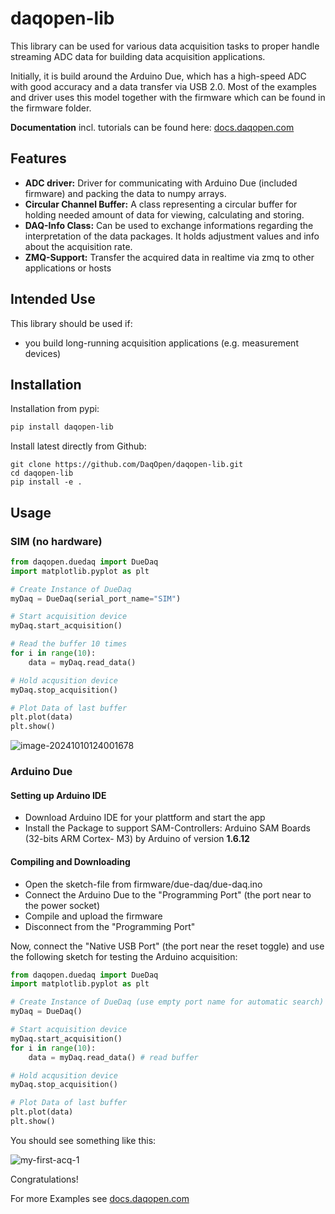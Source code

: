 # daqopen-lib

This library can be used for various data acquisition tasks to proper handle streaming ADC data for building data acquisition applications.

Initially, it is build around the Arduino Due, which has a high-speed ADC with good accuracy and a data transfer via USB 2.0. Most of the examples and driver uses this model together with the firmware which can be found in the firmware folder.

**Documentation** incl. tutorials can be found here: [docs.daqopen.com](https://docs.daqopen.com)

## Features

- **ADC driver:** Driver for communicating with Arduino Due (included firmware) and packing the data to numpy arrays.
- **Circular Channel Buffer:** A class representing a circular buffer for holding needed amount of data for viewing, calculating and storing.
- **DAQ-Info Class:** Can be used to exchange informations regarding the interpretation of the data packages. It holds adjustment values and info about the acquisition rate.
- **ZMQ-Support:** Transfer the acquired data in realtime via zmq to other applications or hosts



## Intended Use

This library should be used if:

- you build long-running acquisition applications (e.g. measurement devices)

## Installation

Installation from pypi:

```bash
pip install daqopen-lib
```

Install latest directly from Github:

```
git clone https://github.com/DaqOpen/daqopen-lib.git
cd daqopen-lib
pip install -e .
```

## Usage

### SIM (no hardware)

```python
from daqopen.duedaq import DueDaq
import matplotlib.pyplot as plt

# Create Instance of DueDaq
myDaq = DueDaq(serial_port_name="SIM")

# Start acquisition device
myDaq.start_acquisition()

# Read the buffer 10 times
for i in range(10):
    data = myDaq.read_data()

# Hold acqusition device
myDaq.stop_acquisition()

# Plot Data of last buffer
plt.plot(data)
plt.show()
```

![image-20241010124001678](resources/sim-first-acq.png)



### Arduino Due

#### Setting up Arduino IDE

- Download Arduino IDE for your plattform and start the app
- Install the Package to support SAM-Controllers:  Arduino SAM Boards (32-bits ARM Cortex-
  M3) by Arduino of version **1.6.12**

#### Compiling and Downloading

- Open the sketch-file from firmware/due-daq/due-daq.ino
- Connect the Arduino Due to the "Programming Port" (the port near to the power socket)
- Compile and upload the firmware
- Disconnect from the "Programming Port"



Now, connect the "Native USB Port" (the port near the reset toggle) and use the following sketch for testing the Arduino acquisition:

```python
from daqopen.duedaq import DueDaq
import matplotlib.pyplot as plt

# Create Instance of DueDaq (use empty port name for automatic search)
myDaq = DueDaq()

# Start acquisition device
myDaq.start_acquisition()
for i in range(10):
    data = myDaq.read_data() # read buffer

# Hold acqusition device
myDaq.stop_acquisition()

# Plot Data of last buffer
plt.plot(data)
plt.show()
```

You should see something like this:

![my-first-acq-1](resources/my-first-acq-1.png)

Congratulations!

For more Examples see [docs.daqopen.com](https://docs.daqopen.com)
